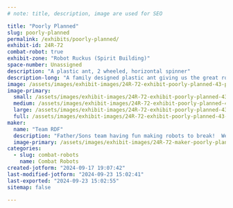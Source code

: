 ```yaml
---
# note: title, description, image are used for SEO

title: "Poorly Planned"
slug: poorly-planned
permalink: /exhibits/poorly-planned/
exhibit-id: 24R-72
combat-robot: true
exhibit-zone: "Robot Ruckus (Spirit Building)"
space-number: Unassigned
description: "A plastic ant, 2 wheeled, horizontal spinner"
description-long: "A family designed plastic ant giving us the great robot name of Poorly Planned.  It is a horizontal spinner with design decisions made by everyone in the family to hopefully bring together a great little collaboration of destructive minds.    "
image: /assets/images/exhibit-images/24R-72-exhibit-poorly-planned-43-poorly-planned-logo-8178-large.JPG
image-primary: 
  small: /assets/images/exhibit-images/24R-72-exhibit-poorly-planned-43-poorly-planned-logo-8178-small.JPG
  medium: /assets/images/exhibit-images/24R-72-exhibit-poorly-planned-43-poorly-planned-logo-8178-medium.JPG
  large: /assets/images/exhibit-images/24R-72-exhibit-poorly-planned-43-poorly-planned-logo-8178-large.JPG
  full: /assets/images/exhibit-images/24R-72-exhibit-poorly-planned-43-poorly-planned-logo-8178-full.JPG
maker: 
  name: "Team RDF"
  description: "Father/Sons team having fun making robots to break!  We usually have a bot for each of us, but we are trying something new and making one robot together and work as a complete team.  Introducing a new robot this year --- Poorly Planned.  "
  image-primary: /assets/images/exhibit-images/24R-72-maker-poorly-planned-poorly-planned-logo-medium.JPG
categories: 
  - slug: combat-robots
    name: Combat Robots
created-jotform: "2024-09-17 19:07:42"
last-modified-jotform: "2024-09-23 15:02:41"
last-exported: "2024-09-23 15:02:55"
sitemap: false

---
```

